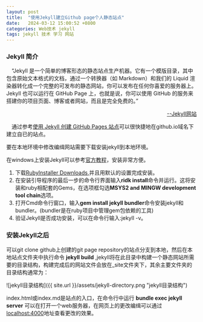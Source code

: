 ```yaml
---
layout: post
title:  "使用Jekyll建立Github page个人静态站点"
date:   2024-03-12 15:00:52 +0800
categories: Web技术 jekyll
tags: jekyll 技术 学习 网站
---
```



### Jekyll 简介
　“Jekyll 是一个简单的博客形态的静态站点生产机器。它有一个模版目录，其中包含原始文本格式的文档，通过一个转换器（如 Markdown）和我们的 Liquid 渲染器转化成一个完整的可发布的静态网站，你可以发布在任何你喜爱的服务器上。Jekyll 也可以运行在 GitHub Page 上，也就是说，你可以使用 GitHub 的服务来搭建你的项目页面、博客或者网站，而且是完全免费的。”

<div style="text-align:right"><a href="https://jekyllcn.com/docs/home/">--Jekyll网站</a></div>

　通过参考[使用 Jekyll 创建 GitHub Pages 站点](https://docs.github.com/zh/pages/setting-up-a-github-pages-site-with-jekyll/creating-a-github-pages-site-with-jekyll)可以很快捷地在github.io域名下建立自已的站点。

要在本地环境中修改编缉网站需要下载安装jekyll到本地环境。

  在windows上安装Jekyll可以参考[官方教程](https://jekyllrb.com/docs/installation/windows/)，安装非常方便。

  1. 下载[RubyInstaller Downloads](https://rubyinstaller.org/downloads/),并且用默认的设置完成安装。
  2. 在安装引导程序的最后一步的命令行界面输入**ridk install**命令并运行。这将安装和ruby相配套的Gems，在选项框勾选**MSYS2 and MINGW development tool chain**选项。
  3. 打开Cmd命令行窗口，输入**gem install jekyll bundler**命令安装jekyll和bundler。(bundler是在ruby项目中管理gem包依赖的工具)
  4. 验证Jekyll是否成功安装，可以在命令行输入:jekyll -v。


### 安装Jekyll之后
  可以git clone github上创建的git page repository的站点分支到本地，然后在本地站点文件夹中执行命令 **jekyll build** ,jekyll将在此目录中构建一个静态网站所需要的目录结构，构建完成后的网站文件会放在_site文件夹下，其余主要文件夹的目录结构通常为：

  ![jekyll目录结构]({{ site.url }}/assets/jekyll-directory.png "jekyll目录结构")

  index.html或index.md是站点的入口，在命令行中运行 **bundle exec jekyll server** 可以在打开一个web服务器，在网页上的更改编缉可以通过[localhost:4000](http://localhost:4000)地址查看更改的效果。